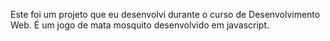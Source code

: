 Este foi um projeto que eu desenvolvi durante o curso de Desenvolvimento Web. 
É um jogo de mata mosquito desenvolvido em javascript.
